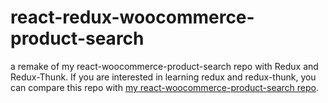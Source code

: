 # react-redux-woocommerce-product-search
a remake of my react-woocommerce-product-search repo with Redux and Redux-Thunk.
If you are interested in learning redux and redux-thunk, you can compare this repo with [my react-woocommerce-product-search repo](https://github.com/fangit01/react-woocommerce-product-search).


